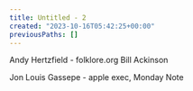 ```yaml
---
title: Untitled - 2
created: "2023-10-16T05:42:25+00:00"
previousPaths: []
---
```

Andy Hertzfield - folklore.org
Bill Ackinson

Jon Louis Gassepe - apple exec, Monday Note

